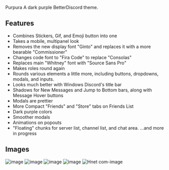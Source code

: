 Purpura
A dark purple BetterDiscord theme.
  
## Features
- Combines Stickers, Gif, and Emoji button into one
- Takes a mobile, multipanel look
- Removes the new display font "Ginto" and replaces it with a more bearable "Commissioner"
- Changes code font to "Fira Code" to replace "Consolas"
- Replaces main "Whitney" font with "Source Sans Pro"
- Makes roles round again
- Rounds various elements a little more, including buttons, dropdowns, modals, and inputs.
- Looks much better with Windows Discord's title bar
- Shadows for New Messages and Jump to Bottom bars, along with Message Hover buttons
- Modals are prettier 
- More Compact "Friends" and "Store" tabs on Friends List
- Dark purple colors
- Smoother modals
- Animations on popouts
- "Floating" chunks for server list, channel list, and chat area.
...and more in progress

## Images
![image](https://user-images.githubusercontent.com/76005739/136807077-5760f0a5-e406-4fb9-8de4-a9bcb996ef1e.png)
![image](https://user-images.githubusercontent.com/76005739/136807176-ab67d54b-3b66-414a-b322-11135e3a7003.png)
![image](https://user-images.githubusercontent.com/76005739/136807265-8c526772-27c6-4863-83f3-17ec36b6f7df.png)
![image](https://user-images.githubusercontent.com/76005739/136807349-d181d0de-7313-4b11-a1ae-99cf1fbd073f.png)
![Hnet com-image](https://user-images.githubusercontent.com/76005739/136808442-39fb0b7a-91be-4b1a-bec0-f0dbbd4f414e.gif)
